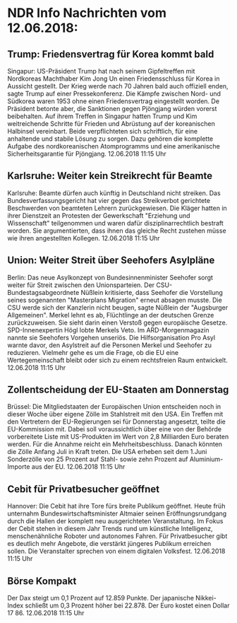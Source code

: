 # NDR Info Nachrichten vom 12.06.2018:


## Trump: Friedensvertrag für Korea kommt bald
Singapur: 	US-Präsident Trump hat nach seinem Gipfeltreffen mit Nordkoreas Machthaber Kim Jong Un einen Friedensschluss für Korea in Aussicht gestellt. Der Krieg werde nach 70 Jahren bald auch offiziell enden, sagte Trump auf einer Pressekonferenz. Die Kämpfe zwischen Nord- und Südkorea waren 1953 ohne einen Friedensvertrag eingestellt worden. De Präsident betonte aber, die Sanktionen gegen Pjöngjang würden vorerst beibehalten. Auf ihrem Treffen in Singapur hatten Trump und Kim weitreichende Schritte für Frieden und Abrüstung auf der koreanischen Halbinsel vereinbart. Beide verpflichteten sich schriftlich, für eine anhaltende und stabile Lösung zu sorgen. Dazu gehören die komplette Aufgabe des nordkoreanischen Atomprogramms und eine amerikanische Sicherheitsgarantie für Pjöngjang. 12.06.2018 11:15 Uhr 

## Karlsruhe: Weiter kein Streikrecht für Beamte
Karlsruhe: Beamte dürfen auch künftig in Deutschland nicht streiken. Das Bundesverfassungsgericht hat vier gegen das Streikverbot gerichtete Beschwerden von beamteten Lehrern zurückgewiesen. Die Kläger hatten in ihrer Dienstzeit an Protesten der Gewerkschaft "Erziehung und Wissenschaft" teilgenommen und waren dafür disziplinarrechtlich bestraft worden. Sie argumentierten, dass ihnen das gleiche Recht zustehen müsse wie ihren angestellten Kollegen. 12.06.2018 11:15 Uhr 

## Union: Weiter Streit über Seehofers Asylpläne
Berlin: Das neue Asylkonzept von Bundesinnenminister Seehofer sorgt weiter für Streit zwischen den Unionsparteien. Der CSU-Bundestagsabgeordnete Nüßlein kritisierte, dass Seehofer die Vorstellung seines sogenannten "Masterplans Migration" erneut absagen musste. Die CSU werde sich der Kanzlerin nicht beugen, sagte Nüßlein der "Augsburger Allgemeinen". Merkel lehnt es ab, Flüchtlinge an der deutschen Grenze zurückzuweisen. Sie sieht darin einen Verstoß gegen europäische Gesetze. SPD-Innenexpertin Högl lobte Merkels Veto. Im ARD-Morgenmagazin nannte sie Seehofers Vorgehen unseriös. Die Hilfsorganisation Pro Asyl warnte davor, den Asylstreit auf die Personen Merkel und Seehofer zu reduzieren. Vielmehr gehe es um die Frage, ob die EU eine Wertegemeinschaft bleibt oder sich zu einem rechtsfreien Raum entwickelt. 12.06.2018 11:15 Uhr 

## Zollentscheidung der EU-Staaten am Donnerstag
Brüssel: 	Die Mitgliedstaaten der Europäischen Union entscheiden noch in dieser Woche über eigene Zölle im Stahlstreit mit den USA. Ein Treffen mit den Vertretern der EU-Regierungen sei für Donnerstag angesetzt, teilte die EU-Kommission mit. Dabei soll voraussichtlich über eine von der Behörde vorbereitete Liste mit US-Produkten im Wert von 2,8 Milliarden Euro beraten werden. Für die Annahme reicht ein Mehrheitsbeschluss. Danach könnten die Zölle Anfang Juli in Kraft treten. Die USA erheben seit dem 1.Juni Sonderzölle von 25 Prozent auf Stahl- sowie zehn Prozent auf Aluminium-Importe aus der EU. 12.06.2018 11:15 Uhr 

## Cebit für Privatbesucher geöffnet
Hannover: 	 Die Cebit hat ihre Tore fürs breite Publikum geöffnet. Heute früh unternahm Bundeswirtschaftsminister Altmaier seinen Eröffnungsrundgang durch die Hallen der komplett neu ausgerichteten Veranstaltung. Im Fokus der Cebit stehen in diesem Jahr Trends rund um künstliche Intelligenz, menschenähnliche Roboter und autonomes Fahren. Für Privatbesucher gibt es deutlich mehr Angebote, die verstärkt jüngeres Publikum erreichen sollen. Die Veranstalter sprechen von einem digitalen Volksfest. 12.06.2018 11:15 Uhr 

## Börse Kompakt
Der Dax steigt um 0,1 Prozent auf 12.859 Punkte. Der japanische Nikkei-Index schließt um 0,3 Prozent höher bei 22.878. Der Euro kostet einen Dollar 17 86. 12.06.2018 11:15 Uhr 
